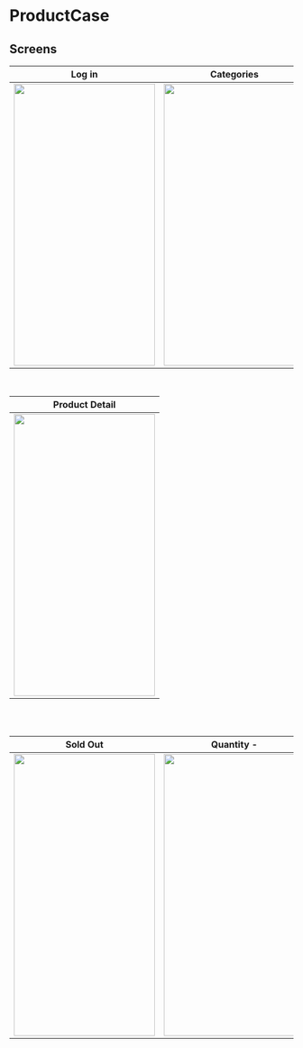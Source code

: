 # ProductCase

## Screens

| Log in | Categories | Product |
| ------ | ---- | ------ |
|<img src="https://user-images.githubusercontent.com/36673014/191137572-d7977b62-83d3-4f54-8c8e-1a2833caca09.png" width="250" height="500"/>|<img src="https://user-images.githubusercontent.com/36673014/191137572-d7977b62-83d3-4f54-8c8e-1a2833caca09.png" width="250" height="500"/>|<img src="https://user-images.githubusercontent.com/36673014/191137768-0a470880-22da-4b43-9c46-f1db81b25cc9.png" width="250" height="500"/>|

</br>

| Product Detail |
| --- |
|<img src="https://user-images.githubusercontent.com/36673014/191139265-f92659e4-32a0-4263-80e1-07b9e6479dfa.png" width="250" height="500"/>|

</br>

</br>

| Sold Out | Quantity - | Quantity + |
| --- | ------- | ------- |
|<img src="https://user-images.githubusercontent.com/36673014/191138843-0bccd034-df84-4408-9814-df2bc86cc31a.png" width="250" height="500"/>|<img src="https://user-images.githubusercontent.com/36673014/191138838-5094a318-643e-465c-ae1a-3882f5fa6b79.png" width="250" height="500"/>|<img src="https://user-images.githubusercontent.com/36673014/191138840-4843226c-dd6a-4716-abbd-6ca964e6b19b.png" width="250" height="500"/>|

</br>
